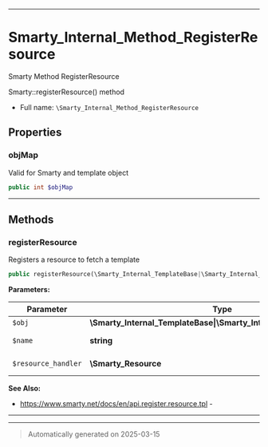 ***

# Smarty_Internal_Method_RegisterResource

Smarty Method RegisterResource

Smarty::registerResource() method

* Full name: `\Smarty_Internal_Method_RegisterResource`



## Properties


### objMap

Valid for Smarty and template object

```php
public int $objMap
```






***

## Methods


### registerResource

Registers a resource to fetch a template

```php
public registerResource(\Smarty_Internal_TemplateBase|\Smarty_Internal_Template|\Smarty $obj, string $name, \Smarty_Resource $resource_handler): \Smarty|\Smarty_Internal_Template
```








**Parameters:**

| Parameter | Type | Description |
|-----------|------|-------------|
| `$obj` | **\Smarty_Internal_TemplateBase&#124;\Smarty_Internal_Template&#124;\Smarty** |  |
| `$name` | **string** | name of resource type |
| `$resource_handler` | **\Smarty_Resource** | instance of Smarty_Resource |





**See Also:**

* https://www.smarty.net/docs/en/api.register.resource.tpl - 

***


***
> Automatically generated on 2025-03-15
